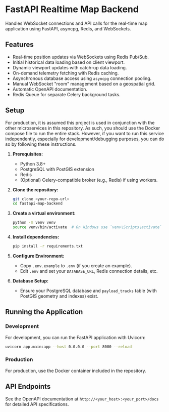 # FastAPI Realtime Map Backend

Handles WebSocket connections and API calls for the real-time map application using FastAPI, asyncpg, Redis, and WebSockets.

## Features

* Real-time position updates via WebSockets using Redis Pub/Sub.
* Initial historical data loading based on client viewport.
* Dynamic viewport updates with catch-up data loading.
* On-demand telemetry fetching with Redis caching.
* Asynchronous database access using `asyncpg` connection pooling.
* Manual WebSocket "room" management based on a geospatial grid.
* Automatic OpenAPI documentation.
* Redis Queue for separate Celery background tasks.

## Setup

For production, it is assumed this project is used in conjunction with the other microservices in this repository. As such, you should use the Docker compose file to run the entire stack. However, if you want to run this service independently, especially for development/debugging purposes, you can do so by following these instructions.

1. **Prerequisites:**
    * Python 3.8+
    * PostgreSQL with PostGIS extension
    * Redis
    * (Optional) Celery-compatible broker (e.g., Redis) if using workers.

2. **Clone the repository:**

    ```bash
    git clone <your-repo-url>
    cd fastapi-map-backend
    ```

3. **Create a virtual environment:**

    ```bash
    python -m venv venv
    source venv/bin/activate  # On Windows use `venv\Scripts\activate`
    ```

4. **Install dependencies:**

    ```bash
    pip install -r requirements.txt
    ```

5. **Configure Environment:**
    * Copy `.env.example` to `.env` (if you create an example).
    * Edit `.env` and set your `DATABASE_URL`, Redis connection details, etc.

6. **Database Setup:**
    * Ensure your PostgreSQL database and `payload_tracks` table (with PostGIS geometry and indexes) exist.

## Running the Application

### Development

For development, you can run the FastAPI application with Uvicorn:

```bash
uvicorn app.main:app --host 0.0.0.0 --port 8000 --reload
```

### Production

For production, use the Docker container included in the repository.

## API Endpoints

See the OpenAPI documentation at `http://<your_host>:<your_port>/docs` for detailed API specifications.

